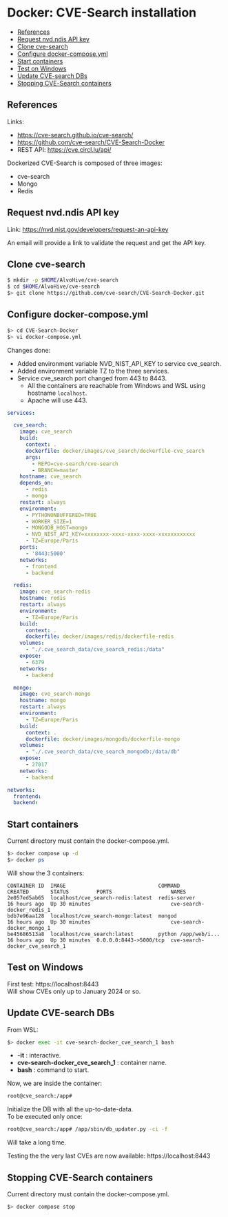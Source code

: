 # Docker: CVE-Search installation  <!-- omit in toc -->

- [References](#references)
- [Request nvd.ndis API key](#request-nvdndis-api-key)
- [Clone cve-search](#clone-cve-search)
- [Configure docker-compose.yml](#configure-docker-composeyml)
- [Start containers](#start-containers)
- [Test on Windows](#test-on-windows)
- [Update CVE-search DBs](#update-cve-search-dbs)
- [Stopping CVE-Search containers](#stopping-cve-search-containers)


## References
Links:
* https://cve-search.github.io/cve-search/
* https://github.com/cve-search/CVE-Search-Docker
* REST API: https://cve.circl.lu/api/

Dockerized CVE-Search is composed of three images:
* cve-search
* Mongo
* Redis


## Request nvd.ndis API key 
Link: https://nvd.nist.gov/developers/request-an-api-key

An email will provide a link to validate the request and get the API key.


## Clone cve-search

```bash
$ mkdir -p $HOME/AlvoHive/cve-search
$ cd $HOME/AlvoHive/cve-search
$> git clone https://github.com/cve-search/CVE-Search-Docker.git
```

## Configure docker-compose.yml
```bash
$> cd CVE-Search-Docker
$> vi docker-compose.yml
```
Changes done:
* Added environment variable NVD_NIST_API_KEY to service cve_search.
* Added environment variable TZ to the three services.
* Service cve_search port changed from 443 to 8443. 
  * All the containers are reachable from Windows and WSL using hostname `localhost`.
  * Apache will use 443.


``` yaml
services:

  cve_search:
    image: cve_search
    build:
      context: .
      dockerfile: docker/images/cve_search/dockerfile-cve_search
      args:
        - REPO=cve-search/cve-search
        - BRANCH=master
    hostname: cve_search
    depends_on:
      - redis
      - mongo
    restart: always
    environment:
      - PYTHONUNBUFFERED=TRUE
      - WORKER_SIZE=1
      - MONGODB_HOST=mongo
      - NVD_NIST_API_KEY=xxxxxxxx-xxxx-xxxx-xxxx-xxxxxxxxxxxx
      - TZ=Europe/Paris
    ports:
      - '8443:5000'
    networks:
      - frontend
      - backend

  redis:
    image: cve_search-redis
    hostname: redis
    restart: always
    environment:
      - TZ=Europe/Paris
    build:
      context: .
      dockerfile: docker/images/redis/dockerfile-redis
    volumes:
      - "./.cve_search_data/cve_search_redis:/data"
    expose:
      - 6379
    networks:
      - backend

  mongo:
    image: cve_search-mongo
    hostname: mongo
    restart: always
    environment:
      - TZ=Europe/Paris
    build:
      context: .
      dockerfile: docker/images/mongodb/dockerfile-mongo
    volumes:
      - "./.cve_search_data/cve_search_mongodb:/data/db"
    expose:
      - 27017
    networks:
      - backend

networks:
  frontend:
  backend:
```

## Start containers

Current directory must contain the docker-compose.yml.

``` bash
$> docker compose up -d
$> docker ps
```

Will show the 3 containers:
```
CONTAINER ID  IMAGE                              COMMAND               CREATED       STATUS         PORTS                   NAMES
2e057ed5ab65  localhost/cve_search-redis:latest  redis-server          16 hours ago  Up 30 minutes                          cve-search-docker_redis_1
bdb7e96aa128  localhost/cve_search-mongo:latest  mongod                16 hours ago  Up 30 minutes                          cve-search-docker_mongo_1
be45686513a8  localhost/cve_search:latest        python /app/web/i...  16 hours ago  Up 30 minutes  0.0.0.0:8443->5000/tcp  cve-search-docker_cve_search_1
```

## Test on Windows

First test: https://localhost:8443\
Will show CVEs only up to January 2024 or so.



## Update CVE-search DBs

From WSL:
```bash
$> docker exec -it cve-search-docker_cve_search_1 bash
```
* **-it** : interactive.
* **cve-search-docker_cve_search_1** : container name.
* **bash** : command to start.

Now, we are inside the container:
```bash
root@cve_search:/app#
```

Initialize the DB with all the up-to-date-data.\
To be executed only once:
``` bash
root@cve_search:/app# /app/sbin/db_updater.py -ci -f
```
Will take a long time.

Testing the the very last CVEs are now available: https://localhost:8443



## Stopping CVE-Search containers

Current directory must contain the docker-compose.yml.

``` bash
$> docker compose stop
```
